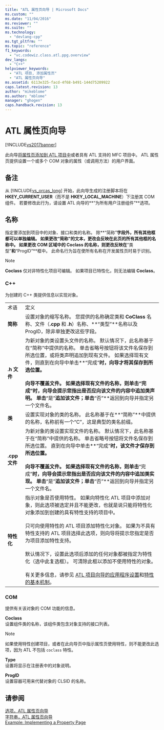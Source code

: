 ```yaml
---
title: "ATL 属性页向导 | Microsoft Docs"
ms.custom: ""
ms.date: "11/04/2016"
ms.reviewer: ""
ms.suite: ""
ms.technology: 
  - "devlang-cpp"
ms.tgt_pltfrm: ""
ms.topic: "reference"
f1_keywords: 
  - "vc.codewiz.class.atl.ppg.overview"
dev_langs: 
  - "C++"
helpviewer_keywords: 
  - "ATL 项目, 添加属性页"
  - "ATL 属性页向导"
ms.assetid: 6113e325-facd-4f68-b491-144d75209922
caps.latest.revision: 13
author: "mikeblome"
ms.author: "mblome"
manager: "ghogen"
caps.handback.revision: 13
---
```

# ATL 属性页向导
[!INCLUDE[vs2017banner](../../assembler/inline/includes/vs2017banner.md)]

此向导[将属性页添加到 ATL 项目中](../../atl/reference/adding-an-atl-property-page.md)或者具有 ATL 支持的 MFC 项目中。  ATL 属性页提供设置一个或多个 COM 对象的属性（或调用方法）的用户界面。  
  
## 备注  
 从 [!INCLUDE[vs_orcas_long](../../atl/reference/includes/vs_orcas_long_md.md)] 开始，此向导生成的注册脚本将在 **HKEY\_CURRENT\_USER**（而不是 **HKEY\_LOCAL\_MACHINE**）下注册其 COM 组件。  若要修改此行为，请设置 ATL 向导的**“为所有用户注册组件”**选项。  
  
## 名称  
 指定要添加到项目中的对象、接口和类的名称。  除**“简称”**字段外，所有其他框都可以单独编辑。  如果更改“简称”的文本，更改会反映在此页的所有其他框的名称中。  如果更改 COM 区域中的 **Coclass** 的名称，则更改反映在**“类型”**和**“ProgID”**框中。  此命名行为旨在使所有名称在开发属性页时易于识别。  
  
> [!NOTE]
>  **Coclass** 仅对非特性化项目可编辑。  如果项目已特性化，则无法编辑 **Coclass**。  
  
### C\+\+  
 为创建的 C\+\+ 类提供信息以实现对象。  
  
|||  
|-|-|  
|术语|定义|  
|**简称**|设置对象的缩写名称。  您提供的名称确定类和 **CoClass** 名称、文件（**.cpp** 和 **.h**）名称、**“类型”**名称以及 ProgID，除非单独更改这些字段。|  
|**.h 文件**|为新对象的类设置头文件的名称。  默认情况下，此名称基于在“简称”中提供的名称。  单击省略号按钮将该文件名保存到所选位置，或将类声明追加到现有文件。  如果选择现有文件，则直到在向导中单击**“完成”**时，向导才将其保存到所选位置。<br /><br /> 向导不覆盖文件。  如果选择现有文件的名称，则单击“完成”时，向导会提示您指出是否应向该文件的内容中追加类声明。  单击**“是”**追加该文件；单击**“否”**返回到向导并指定另一个文件名。|  
|**类**|设置实现对象的类的名称。  此名称基于在**“简称”**中提供的名称，名称前有一个“C”，这是典型的类名前缀。|  
|**.cpp 文件**|为新对象的类设置实现文件的名称。  默认情况下，此名称基于在“简称”中提供的名称。  单击省略号按钮将文件名保存到所选位置。  直到在向导中单击**“完成”**时，该文件才保存到所选位置。<br /><br /> 向导不覆盖文件。  如果选择现有文件的名称，则单击**“完成”**时，向导会提示您指出是否应向该文件的内容中追加类实现。  单击**“是”**追加该文件；单击**“否”**返回到向导并指定另一个文件名。|  
|**特性化**|指示对象是否使用特性。  如果向特性化 ATL 项目中添加对象，则此选项被选定并且不能更改，也就是说只能将特性化对象添加到创建的具有特性支持的项目中。<br /><br /> 只可向使用特性的 ATL 项目添加特性化对象。  如果为不具有特性支持的 ATL 项目选择此选项，则向导将提示您指定是否为项目添加特性支持。<br /><br /> 默认情况下，设置此选项后添加的任何对象都被指定为特性化（选中此复选框）。  可清除此框以添加不使用特性的对象。<br /><br /> 有关更多信息，请参见 [ATL 项目向导的应用程序设置](../../atl/reference/application-settings-atl-project-wizard.md)和[特性的基本机制](../../windows/basic-mechanics-of-attributes.md)。|  
  
### COM  
 提供有关该对象的 COM 功能的信息。  
  
 **Coclass**  
 设置组件类的名称，该组件类包含对象支持的接口列表。  
  
> [!NOTE]
>  如果使用特性创建项目，或者在此向导页中指示属性页使用特性，则不能更改此选项，因为 ATL 不包括 `coclass` 特性。  
  
 **Type**  
 设置将显示在注册表中的对象说明。  
  
 **ProgID**  
 设置容器可用来代替对象的 CLSID 的名称。  
  
## 请参阅  
 [选项，ATL 属性页向导](../../atl/reference/options-atl-property-page-wizard.md)   
 [字符串，ATL 属性页向导](../../atl/reference/strings-atl-property-page-wizard.md)   
 [Example: Implementing a Property Page](../../atl/example-implementing-a-property-page.md)